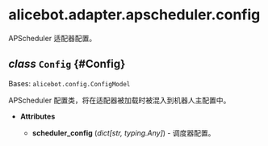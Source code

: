 # alicebot.adapter.apscheduler.config

APScheduler 适配器配置。

## _class_ `Config` {#Config}

Bases: `alicebot.config.ConfigModel`

APScheduler 配置类，将在适配器被加载时被混入到机器人主配置中。

- **Attributes**

  - **scheduler\_config** (_dict\[str, typing.Any\]_) - 调度器配置。

